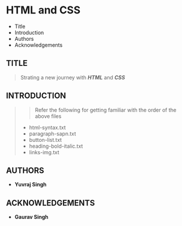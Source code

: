 # HTML and CSS

- Title
- Introduction
- Authors
- Acknowledgements

## TITLE

> Strating a new journey with ***HTML*** and ***CSS***

## INTRODUCTION

>
>> Refer the following for getting familiar with the order of the above files
>
> - html-syntax.txt
> - paragraph-sapn.txt
> - button-list.txt
> - heading-bold-italic.txt
> - links-img.txt

## AUTHORS

- **Yuvraj Singh**

## ACKNOWLEDGEMENTS

- **Gaurav Singh**

